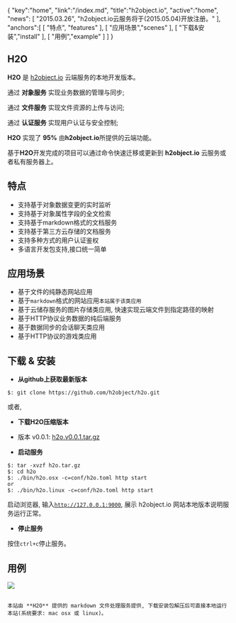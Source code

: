 {
   "key":"home",
   "link":"/index.md",
	"title":"h2object.io",
	"active":"home",
	"news": [ "2015.03.26", "h2object.io云服务将于(2015.05.04)开放注册。" ],
	"anchors":[
		[ "特点", "features" ], 
		[ "应用场景","scenes" ],
		[ "下载&安装","install" ],
		[ "用例","example" ]
	]
}

H2O
---

**H2O** 是 [h2object.io](#) 云端服务的本地开发版本。

通过 **对象服务** 实现业务数据的管理与同步;

通过 **文件服务** 实现文件资源的上传与访问;

通过 **认证服务** 实现用户认证与安全控制;

**H2O** 实现了 **95%** 由**h2object.io**所提供的云端功能。

基于**H2O**开发完成的项目可以通过命令快速迁移或更新到 **h2object.io** 云服务或者私有服务器上。

<a name="features"></a>

## 特点

*	支持基于对象数据变更的实时监听
*	支持基于对象属性字段的全文检索
*	支持基于markdown格式的文档服务
*	支持基于第三方云存储的文档服务
*	支持多种方式的用户认证鉴权
*	多语言开发包支持,接口统一简单

<a name="scenes"></a>

## 应用场景

*	基于文件的纯静态网站应用 
*	基于<code>markdown</code>格式的网站应用<code>本站属于该类应用</code>
*	基于云储存服务的图片存储类应用, 快速实现云端文件到指定路径的映射
*	基于HTTP协议业务数据的纯后端服务
*	基于数据同步的会话聊天类应用
*	基于HTTP协议的游戏类应用

<a name="install"></a>

## 下载 & 安装

*	**从github上获取最新版本**

````
$: git clone https://github.com/h2object/h2o.git
````

或者,

*	**下载H2O压缩版本**

-	版本 v0.0.1: [h2o.v0.0.1.tar.gz](https://github.com/h2object/h2o/archive/v0.0.1.tar.gz)

* 	**启动服务**

````shell
$: tar -xvzf h2o.tar.gz
$: cd h2o
$: ./bin/h2o.osx -c=conf/h2o.toml http start
or
$: ./bin/h2o.linux -c=conf/h2o.toml http start
````

启动浏览器, 输入<code>http://127.0.0.1:9000</code>, 展示 h2object.io 网站本地版本说明服务运行正常。

* 	**停止服务**

按住<code>ctrl+c</code>停止服务。

<a name="example"></a>

## 用例

![](/img/h2object-site.png)

<code>
本站由 **H2O** 提供的 markdown 文件处理服务提供, 下载安装包解压后可直接本地运行本站(系统要求: mac osx 或 linux)。
</code>